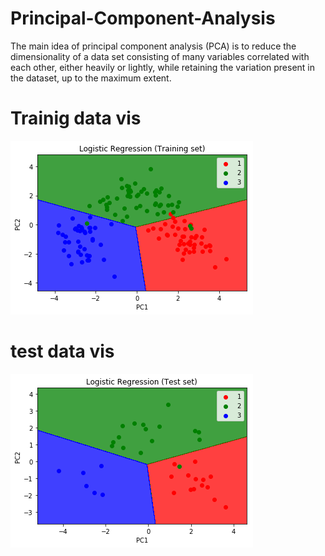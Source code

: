 # Principal-Component-Analysis
The main idea of principal component analysis (PCA) is to reduce the dimensionality of a data set consisting of many variables correlated with each other, either heavily or lightly, while retaining the variation present in the dataset, up to the maximum extent.


<h1>Trainig data vis</h1>
<img src="i1.png" alt="train">

<h1>test data vis</h1>
<img src="2.png" alt="test">
